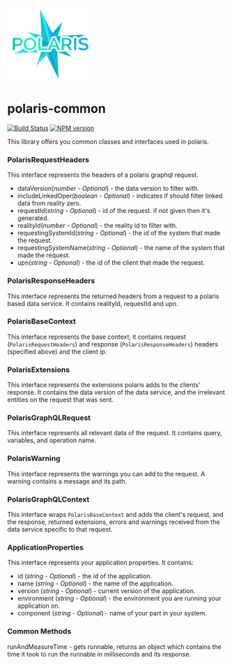 ![Small Logo](static/img/polaris-logo.png)

# polaris-common

[![Build Status](https://travis-ci.com/Enigmatis/polaris-common.svg?branch=master)](https://travis-ci.com/Enigmatis/polaris-common)
[![NPM version](https://img.shields.io/npm/v/@enigmatis/polaris-common.svg?style=flat-square)](https://www.npmjs.com/package/@enigmatis/polaris-common)

This library offers you common classes and interfaces used in polaris.

### PolarisRequestHeaders

This interface represents the headers of a polaris graphql request.

-   dataVersion(_number - Optional_) - the data version to filter with.
-   includeLinkedOper(_boolean - Optional_) - indicates if should filter linked data from reality zero.
-   requestId(_string - Optional_) - id of the request. if not given then it's generated.
-   realityId(_number - Optional_) - the reality id to filter with.
-   requestingSystemId(_string - Optional_) - the id of the system that made the request.
-   requestingSystemName(_string - Optional_) - the name of the system that made the request.
-   upn(_string - Optional_) - the id of the client that made the request.

### PolarisResponseHeaders

This interface represents the returned headers from a request to a polaris based data service.
It contains realityId, requestId and upn.

### PolarisBaseContext

This interface represents the base context, it contains request (``PolarisRequestHeaders``) and response (``PolarisResponseHeaders``) headers (specified above) and the client ip.

### PolarisExtensions

This interface represents the extensions polaris adds to the clients' response.
It contains the data version of the data service, and the irrelevant entities on the request that was sent.

### PolarisGraphQLRequest

This interface represents all relevant data of the request. It contains query, variables, and operation name.

### PolarisWarning

This interface represents the warnings you can add to the request. A warning contains a message and its path.

### PolarisGraphQLContext

This interface wraps `PolarisBaseContext` and adds the client's request, and the response, returned extensions, errors and warnings received from the data service specific to that request.

### ApplicationProperties

This interface represents your application properties. It contains:

-   id (_string - Optional_) - the id of the application.
-   name (_string - Optional_) - the name of the application.
-   version (_string - Optional_) - current version of the application.
-   environment (_string - Optional_) - the environment you are running your application on.
-   component (_string - Optional_) - name of your part in your system.

### Common Methods

runAndMeasureTime - gets runnable, returns an object which contains the time it took to run the runnable in milliseconds and its response.
